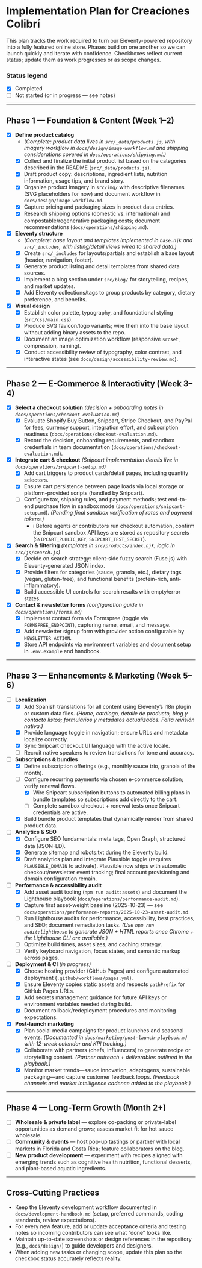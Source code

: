 # Implementation Plan for Creaciones Colibrí

This plan tracks the work required to turn our Eleventy-powered repository into a fully featured online store. Phases build on one another so we can launch quickly and iterate with confidence. Checkboxes reflect current status; update them as work progresses or as scope changes.

### Status legend

- [x] Completed
- [ ] Not started (or in progress — see notes)

---

## Phase 1 — Foundation & Content (Week 1–2)

- [x] **Define product catalog**
  - _(Complete: product data lives in `src/_data/products.js`, with imagery workflow in `docs/design/image-workflow.md` and shipping considerations covered in `docs/operations/shipping.md`.)_
  - [x] Collect and finalize the initial product list based on the categories described in the README (`src/_data/products.js`).
  - [x] Draft product copy: descriptions, ingredient lists, nutrition information, usage tips, and brand story.
  - [x] Organize product imagery in `src/img/` with descriptive filenames (SVG placeholders for now) and document workflow in `docs/design/image-workflow.md`.
  - [x] Capture pricing and packaging sizes in product data entries.
  - [x] Research shipping options (domestic vs. international) and compostable/regenerative packaging costs; document recommendations (`docs/operations/shipping.md`).

- [x] **Eleventy structure**
  - _(Complete: base layout and templates implemented in `base.njk` and `src/_includes`, with listing/detail views wired to shared data.)_
  - [x] Create `src/_includes` for layouts/partials and establish a base layout (header, navigation, footer).
  - [x] Generate product listing and detail templates from shared data sources.
  - [x] Implement a blog section under `src/blog/` for storytelling, recipes, and market updates.
  - [x] Add Eleventy collections/tags to group products by category, dietary preference, and benefits.

- [x] **Visual design**
  - [x] Establish color palette, typography, and foundational styling (`src/css/main.css`).
  - [x] Produce SVG favicon/logo variants; wire them into the base layout without adding binary assets to the repo.
  - [x] Document an image optimization workflow (responsive `srcset`, compression, naming).
  - [x] Conduct accessibility review of typography, color contrast, and interactive states (see `docs/design/accessibility-review.md`).

---

## Phase 2 — E-Commerce & Interactivity (Week 3–4)

- [x] **Select a checkout solution** _(decision + onboarding notes in `docs/operations/checkout-evaluation.md`)_
  - [x] Evaluate Shopify Buy Button, Snipcart, Stripe Checkout, and PayPal for fees, currency support, integration effort, and subscription readiness (`docs/operations/checkout-evaluation.md`).
  - [x] Record the decision, onboarding requirements, and sandbox credentials in team documentation (`docs/operations/checkout-evaluation.md`).

- [x] **Integrate cart & checkout** _(Snipcart implementation details live in `docs/operations/snipcart-setup.md`)_
  - [x] Add cart triggers to product cards/detail pages, including quantity selectors.
  - [x] Ensure cart persistence between page loads via local storage or platform-provided scripts (handled by Snipcart).
  - [ ] Configure tax, shipping rules, and payment methods; test end-to-end purchase flow in sandbox mode (`docs/operations/snipcart-setup.md`). _(Pending final sandbox verification of rates and payment tokens.)_
    - ℹ️ Before agents or contributors run checkout automation, confirm the Snipcart sandbox API keys are stored as repository secrets (`SNIPCART_PUBLIC_KEY`, `SNIPCART_TEST_SECRET`).

- [x] **Search & filtering** _(templates in `src/products/index.njk`, logic in `src/js/search.js`)_
  - [x] Decide on search strategy: client-side fuzzy search (Fuse.js) with Eleventy-generated JSON index.
  - [x] Provide filters for categories (sauce, granola, etc.), dietary tags (vegan, gluten-free), and functional benefits (protein-rich, anti-inflammatory).
  - [x] Build accessible UI controls for search results with empty/error states.

- [x] **Contact & newsletter forms** _(configuration guide in `docs/operations/forms.md`)_
  - [x] Implement contact form via Formspree (toggle via `FORMSPREE_ENDPOINT`), capturing name, email, and message.
  - [x] Add newsletter signup form with provider action configurable by `NEWSLETTER_ACTION`.
  - [x] Store API endpoints via environment variables and document setup in `.env.example` and handbook.

---

## Phase 3 — Enhancements & Marketing (Week 5–6)

- [ ] **Localization**
  - [x] Add Spanish translations for all content using Eleventy’s i18n plugin or custom data files. _(Home, catálogo, detalle de producto, blog y contacto listos; formularios y metadatos actualizados. Falta revisión nativa.)_
  - [x] Provide language toggle in navigation; ensure URLs and metadata localize correctly.
  - [x] Sync Snipcart checkout UI language with the active locale.
  - [ ] Recruit native speakers to review translations for tone and accuracy.

- [ ] **Subscriptions & bundles**
  - [x] Define subscription offerings (e.g., monthly sauce trio, granola of the month).
  - [ ] Configure recurring payments via chosen e-commerce solution; verify renewal flows.
    - [x] Wire Snipcart subscription buttons to automated billing plans in bundle templates so subscriptions add directly to the cart.
    - [ ] Complete sandbox checkout + renewal tests once Snipcart credentials are active.
  - [x] Build bundle product templates that dynamically render from shared product data.

- [ ] **Analytics & SEO**
  - [x] Configure SEO fundamentals: meta tags, Open Graph, structured data (JSON-LD).
  - [x] Generate sitemap and robots.txt during the Eleventy build.
  - [x] Draft analytics plan and integrate Plausible toggle (requires `PLAUSIBLE_DOMAIN` to activate). Plausible now ships with automatic checkout/newsletter event tracking; final account provisioning and domain configuration remain.

- [ ] **Performance & accessibility audit**
  - [x] Add asset audit tooling (`npm run audit:assets`) and document the Lighthouse playbook (`docs/operations/performance-audit.md`).
  - [x] Capture first asset-weight baseline (2025-10-23) — see `docs/operations/performance-reports/2025-10-23-asset-audit.md`.
  - [ ] Run Lighthouse audits for performance, accessibility, best practices, and SEO; document remediation tasks. _(Use `npm run audit:lighthouse` to generate JSON + HTML reports once Chrome + the Lighthouse CLI are available.)_
  - [ ] Optimize build times, asset sizes, and caching strategy.
  - [ ] Verify keyboard navigation, focus states, and semantic markup across pages.

- [ ] **Deployment & CI** _(in progress)_
  - [x] Choose hosting provider (GitHub Pages) and configure automated deployment (`.github/workflows/pages.yml`).
  - [x] Ensure Eleventy copies static assets and respects `pathPrefix` for GitHub Pages URLs.
  - [x] Add secrets management guidance for future API keys or environment variables needed during build.
  - [x] Document rollback/redeployment procedures and monitoring expectations.

- [x] **Post-launch marketing**
  - [x] Plan social media campaigns for product launches and seasonal events. _(Documented in `docs/marketing/post-launch-playbook.md` with 12-week calendar and KPI tracking.)_
  - [x] Collaborate with partners (chefs, influencers) to generate recipe or storytelling content. _(Partner outreach + deliverables outlined in the playbook.)_
  - [x] Monitor market trends—sauce innovation, adaptogens, sustainable packaging—and capture customer feedback loops. _(Feedback channels and market intelligence cadence added to the playbook.)_

---

## Phase 4 — Long-Term Growth (Month 2+)

- [ ] **Wholesale & private label** — explore co-packing or private-label opportunities as demand grows; assess market fit for hot sauce wholesale.
- [ ] **Community & events** — host pop-up tastings or partner with local markets in Florida and Costa Rica; feature collaborators on the blog.
- [ ] **New product development** — experiment with recipes aligned with emerging trends such as cognitive health nutrition, functional desserts, and plant-based aquatic ingredients.

---

## Cross-Cutting Practices

- Keep the Eleventy development workflow documented in `docs/development-handbook.md` (setup, preferred commands, coding standards, review expectations).
- For every new feature, add or update acceptance criteria and testing notes so incoming contributors can see what “done” looks like.
- Maintain up-to-date screenshots or design references in the repository (e.g., `docs/design/`) to guide developers and designers.
- When adding new tasks or changing scope, update this plan so the checkbox status accurately reflects reality.
